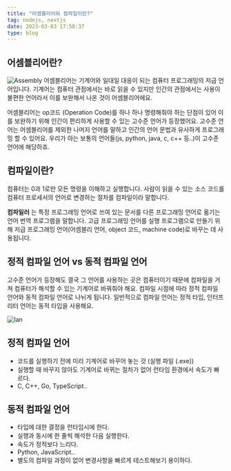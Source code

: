 ```yaml
---
title: "어셈블리어와 컴파일이란?"
tag: nodejs, nextjs
date: 2023-03-03 17:58:37
type: blog
---
```


<script>
  import lan from "$lib/images/posts/golang-01.png";
  import Assembly from "$lib/images/posts/golang-02.png";
</script>

## 어셈블리어란?
![Assembly]({Assembly})
어셈블리어는 기계어와 일대일 대응이 되는 컴퓨터 프로그래밍의 저급 언어입니다. 기계어는 컴퓨터 관점에서는 바로 읽을 수 있지만 인간의 관점에서는 사용이 불편한 언어라서 이를 보완해서 나온 것이 어셈블리어에요.  

어셈블리어는 op코드 (Operation Code)를 하나 하나 명령해줘야 하는 단점이 있어 이를 보완하기 위해 인간이 편리하게 사용할 수 있는 고수준 언어가 등장했어요. 고수준 언어는 어셈블리어를 제외한 나머지 언어를 말하고 인간의 언어 문법과 유사하게 프로그래밍 할 수 있어요. 우리가 아는 보통의 언어들(js, python, java, c, c++ 등..)이 고수준 언어에 해당하죠.

## 컴파일이란?
컴퓨터는 0과 1로만 모든 명령을 이해하고 실행합니다. 사람이 읽을 수 있는 소스 코드를 컴퓨터 프로세서의 언어로 변경하는 절차를 컴파일이라 말합니다.  

__컴파일러__ 는 특정 프로그래밍 언어로 쓰여 있는 문서를 다른 프로그래밍 언어로 옮기는 언어 번역 프로그램을 말합니다. 고급 프로그래밍 언어를 실행 프로그램으로 만들기 위해 저급 프로그래밍 언어(어셈블리 언어, object 코드, machine code)로 바꾸는 데 사용됩니다.

## 정적 컴파일 언어 vs 동적 컴파일 언어 
고수준 언어가 등장해도 결국 그 언어를 사용하는 곳은 컴퓨터이기 때문에 컴파일을 거쳐 컴퓨터가 해석할 수 있는 기계어로 바꿔줘야 해요. 컴파일 시점에 따라 정적 컴파일 언어와 동적 컴파일 언어로 나뉘게 됩니다. 일반적으로 컴파일 언어는 정적 타입, 인터프리터 언어는 동적 타입을 사용해요.

![lan]({lan})

## 정적 컴파일 언어
- 코드를 실행하기 전에 미리 기계어로 바꾸어 놓는 것 (실행 파일 (.exe))
- 실행할 때 바꾸지 않아도 기계어로 바뀌는 절차가 없어 런타임 환경에서 속도가 빠르다.
- C, C++, Go, TypeScript..

## 동적 컴파일 언어
- 타입에 대한 결정을 런타임시에 한다.
- 실행과 동시에 한 줄씩 해석한 다음 실행한다.
- 속도가 정적보다 느리다.
- Python, JavaScript..
- 별도의 컴파일 과정이 없어 변경사항을 빠르게 테스트해보기 용이하다.